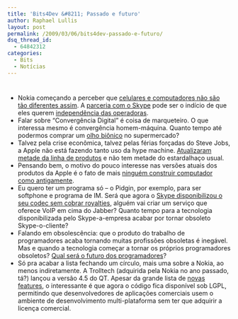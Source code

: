 ```yaml
---
title: 'Bits4Dev &#8211; Passado e futuro'
author: Raphael Lullis
layout: post
permalink: /2009/03/06/bits4dev-passado-e-futuro/
dsq_thread_id:
  - 64842312
categories:
  - Bits
  - Notícias
---
```

# 

*   Nokia começando a perceber que [celulares e computadores não são tão diferentes assim][1]. A [parceria com o Skype][2] pode ser o indício de que eles querem [independência das operadoras][3].
*   Falar sobre “Convergência Digital” é coisa de marqueteiro. O que interessa mesmo é convergência homem-máquina. Quanto tempo até podermos comprar um [olho biônico][4] no supermercado?
*   Talvez pela crise econômica, talvez pelas férias forçadas do Steve Jobs, a Apple não está fazendo tanto uso da hype machine. [Atualizaram metade da linha de produtos][5] e não tem metade do estardalhaço usual.
*   Pensando bem, o motivo do pouco interesse nas versões atuais dos produtos da Apple é o fato de mais [ninguém construir computador como antigamente][6].
*   Eu quero ter um programa só – o Pidgin, por exemplo, para ser softphone e programa de IM. Será que agora o [Skype disponibilizou o seu codec sem cobrar royalties][7], alguém vai criar um serviço que oferece VoIP em cima do Jabber? Quanto tempo para a tecnologia disponibilizada pelo Skype-a-empresa acabar por tornar obsoleto Skype-o-cliente?
*   Falando em obsolescência: que o produto do trabalho de programadores acaba tornando muitas profissões obsoletas é inegável. Mas e quando a tecnologia começar a tornar os próprios programadores obsoletos? [Qual será o futuro dos programadores][8]?
*   Só pra acabar a lista fechando um círculo, mais uma sobre a Nokia, ao menos indiretamente. A Trolltech (adquirida pela Nokia no ano passado, tá?) lançou a versão 4.5 do QT. Apesar da grande lista de [novas features][9], o interessante é que agora o código fica disponível sob LGPL, permitindo que desenvolvedores de aplicações comerciais usem o ambiente de desenvolvimento multi-plataforma sem ter que adquirir a licença comercial.

 [1]: http://www.vnunet.com/vnunet/news/2237395/nokia-looking-build-laptops
 [2]: http://about.skype.com/2009/02/skype_and_nokia_partner_to_int.html
 [3]: http://finance.yahoo.com/news/Furious-UK-Operators-Want-paidcontent-14495285.html
 [4]: http://news.bbc.co.uk/1/hi/health/7920600.stm "Bionic eye patient, who lost his sight in his 40s due to retinitis pigmentosa now has the ability to see flashes of coloured light and dark."
 [5]: http://www.macrumors.com/2009/03/03/apple-quietly-bumps-15-macbook-pro-speed-256gb-ssd-option-and-new-keyboard/
 [6]: http://thegeekreview.com/2008/04/25/steampunk-mac-mini/
 [7]: http://share.skype.com/sites/en/2009/03/silk_now_available_for_free.html
 [8]: http://www.informationweek.com/shared/printableArticle.jhtml?articleID=16100697 "The programmer's future"
 [9]: http://arstechnica.com/open-source/news/2009/03/first-look-qt-45-rocks-for-rapid-cross-platform-development.ars